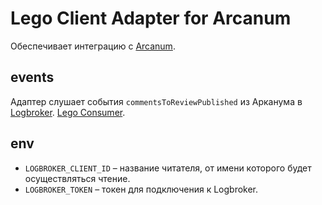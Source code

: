 # Lego Client Adapter for Arcanum

Обеспечивает интеграцию с [Arcanum](https://wiki.yandex-team.ru/arcanum/).

## events

Адаптер слушает события `commentsToReviewPublished` из Арканума в [Logbroker](https://logbroker.yandex-team.ru/docs/).
[Lego Consumer](https://logbroker.yandex-team.ru/lbkx/accounts/lego?page=browser&type=account&sortOrder=%22default%22).

## env

* `LOGBROKER_CLIENT_ID` – название читателя, от имени которого будет осуществляться чтение.
* `LOGBROKER_TOKEN` – токен для подключения к Logbroker.
